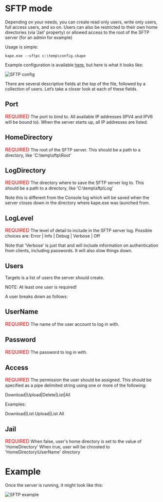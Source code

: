 # SFTP mode

Depending on your needs, you can create read only users, write only users, full access users, and so on. Users can also be restricted to their own home directories (via 'Jail' property) or allowed access to the root of the SFTP server (for an admin for example)

Usage is simple: 

` kape.exe --sftpc c:\temp\config.skape `

Example configuration is available [here](Configs\config.skape), but here is what it looks like:

![SFTP config](https://raw.githubusercontent.com/EricZimmerman/KapeDocs/master/Pictures/exampleSFTPConfig.jpg)

There are several descriptive fields at the top of the file, followed by a collection of users. Let’s take a closer look at each of these fields.

## Port
<font size="3" color="red">REQUIRED</font>
The port to bind to. All available IP addresses (IPV4 and IPV6 will be bound to). When the server starts up, all IP addresses are listed.

## HomeDirectory
<font size="3" color="red">REQUIRED</font>
The root of the SFTP server. This should be a path to a directory, like 'C:\temp\sftp\Root'

## LogDirectory
<font size="3" color="red">REQUIRED</font>
The directory where to save the SFTP server log to. This should be a path to a directory, like 'C:\temp\sftp\Log'

Note this is different from the Console log which will be saved when the server closes down in the directory where kape.exe was launched from.

## LogLevel
<font size="3" color="red">REQUIRED</font>
The level of detail to include in the SFTP server log. Possible choices are: Error | Info | Debug | Verbose | Off

Note that 'Verbose' is just that and will include information on authentication from clients, including passwords. It will also slow things down.

## Users
Targets is a list of users the server should create. 

NOTE: At least one user is required!

A user breaks down as follows:

## UserName
<font size="3" color="red">REQUIRED</font>
The name of the user account to log in with.

## Password
<font size="3" color="red">REQUIRED</font>
The password to log in with.

## Access
<font size="3" color="red">REQUIRED</font>
The permission the user should be assigned. This should be specified as a pipe delimited string using one or more of the following: 

Download|Upload|Delete|List|All

Examples:

Download|List
Upload|List
All

## Jail
<font size="3" color="red">REQUIRED</font>
When false, user's home directory is set to the value of 'HomeDirectory'
When true, user will be chrooted to 'HomeDirectory\UserName' directory


# Example

 Once the server is running, it might look like this:

![SFTP example](https://raw.githubusercontent.com/EricZimmerman/KapeDocs/master/Pictures/SftpServer.jpg)
